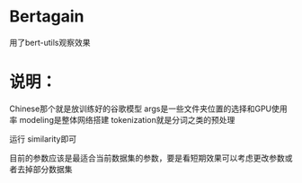 # Bertagain
用了bert-utils观察效果
# 说明：
Chinese那个就是放训练好的谷歌模型
args是一些文件夹位置的选择和GPU使用率
modeling是整体网络搭建
tokenization就是分词之类的预处理

运行 similarity即可

目前的参数应该是最适合当前数据集的参数，要是看短期效果可以考虑更改参数或者去掉部分数据集
